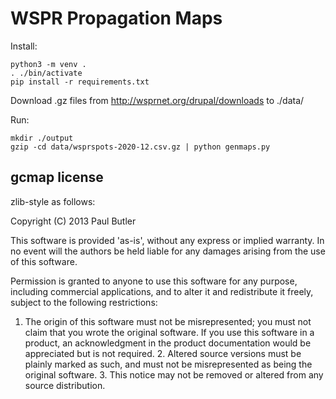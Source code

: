 WSPR Propagation Maps
=====================

Install:
~~~
python3 -m venv .
. ./bin/activate
pip install -r requirements.txt
~~~

Download .gz files from http://wsprnet.org/drupal/downloads to ./data/

Run:
~~~
mkdir ./output
gzip -cd data/wsprspots-2020-12.csv.gz | python genmaps.py
~~~


gcmap license
-----

zlib-style as follows:

Copyright (C) 2013 Paul Butler

This software is provided 'as-is', without any express or implied warranty. In no event will the authors be held liable for any damages arising from the use of this software.

Permission is granted to anyone to use this software for any purpose, including commercial applications, and to alter it and redistribute it freely, subject to the following restrictions:

1. The origin of this software must not be misrepresented; you must not claim that you wrote the original software. If you use this software in a product, an acknowledgment in the product documentation would be appreciated but is not required. 2. Altered source versions must be plainly marked as such, and must not be misrepresented as being the original software. 3. This notice may not be removed or altered from any source distribution.